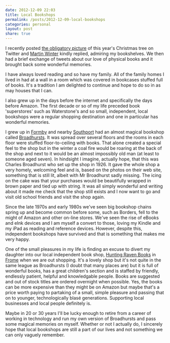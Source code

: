 ```yaml
---
date: 2012-12-09 22:03
title: Local Bookshops
permalink: /posts/2012-12-09-local-bookshops
categories: personal
layout: post
share: true
---
```


I recently posted [the obligatory picture](https://twitter.com/sgaw/status/277759182856400896) of this year's Christmas tree on Twitter and [Martin Winter](http://twitter.com/martinwinter) kindly replied, admiring my bookshelves. We then had a brief exchange of tweets about our love of physical books and it brought back some wonderful memories.

I have always loved reading and so have my family. All of the family homes I lived in had at a wall in a room which was covered in bookcases stuffed full of books. It's a tradition I am delighted to continue and hope to do so in as may houses that I can.

I also grew up in the days before the internet and specifically the days before Amazon. The first decade or so of my life preceded book 'superstores' such as Waterstone's and so small, independent, local bookshops were a regular shopping destination and one in particular has wonderful memories.

I grew up in [Formby](http://en.wikipedia.org/wiki/Formby) and nearby [Southport](http://en.wikipedia.org/wiki/Southport) had an almost magical bookshop called  [Broadhursts](http://www.ckbroadhurst.co.uk). It was spread over several floors and the rooms in each floor were stuffed floor-to-ceiling with books. That alone created a special feel to the shop  but in the winter a coal fire would be roaring at the back of the shop and next to it would be an almost impossibly old man (at least to someone aged seven). In hindsight I imagine, actually hope, that this was Charles Broadhurst who set up the shop in 1926. It gave the whole shop a very homely, welcoming feel and is, based on the photos on their web site, something that is still lit, albeit with Mr Broadhurst sadly missing. The icing on the cake was that your purchases would be beautifully wrapped in brown paper and tied up with string. It was all simply wonderful and writing about it made me check that the shop still exists and I now want to go and visit old school friends and visit the shop again.

Since the late 1970s and early 1980s we've seen big bookshop chains spring up and become common before some, such as Borders, fell to the might of Amazon and other on-line stores. We've seen the rise of eBooks and eInk devices and I am myself a convert to those, loving my Kindle and my iPad as reading and reference devices. However, despite this, independent bookshops have survived and that is something that makes me very happy.

One of the small pleasures in my life is finding an excuse to divert my daughter into our local independent book shop, [Hunting Raven Books](http://www.huntingravenbooks.co.uk) in [Frome](http://en.wikipedia.org/wiki/Frome) when we are out shopping. It's a lovely shop but it's not quite in the same league as Broadhursts (I doubt that many places are) but it is full of wonderful books, has a great children's section and is staffed by friendly, endlessly patient, helpful and knowledgable people. Books are suggested and out of stock titles are ordered overnight when possible. Yes, the books can be more expensive than they might be on Amazon but maybe that's a price worth paying to partaking of a small, simple pleasure and passing that on to younger, technologically blasé generations. Supporting local businesses and local people definitely is.

Maybe in 20 or 30 years I'll be lucky enough to retire from a career of working in technology and run my own version of Broadhursts and pass some magical memories on myself. Whether or not I actually do, I sincerely hope that local bookshops are still a part of our lives and not something we can only vaguely remember. 
